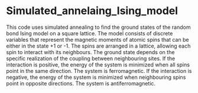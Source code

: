 # Simulated_annelaing_Ising_model

This code uses simulated annealing to find the ground states of the random bond Ising model on a square lattice. The model consists of discrete variables that represent the magnetic moments of atomic spins that can be either in the state +1 or -1. The spins are arranged in a lattice, allowing each spin to interact with its neighbours. The ground state depends on the specific realization of the coupling between neighbouring sites. If the interaction is positive, the energy of the system is minimized when all spins point in the same direction. The system is ferromagnetic. If the interaction is negative, the energy of the system is minimized when neighbouring spins point in opposite directions. The system is antiferromagnetic.


